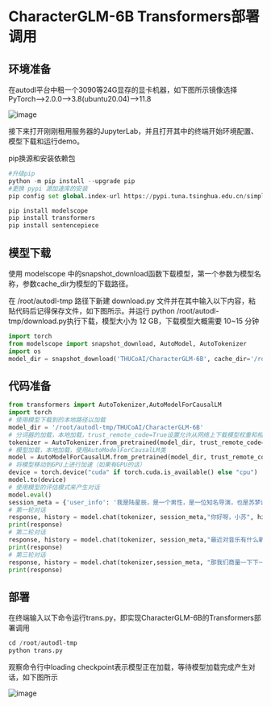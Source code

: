 # CharacterGLM-6B Transformers部署调用

## 环境准备

在autodl平台中租一个3090等24G显存的显卡机器，如下图所示镜像选择PyTorch-->2.0.0-->3.8(ubuntu20.04)-->11.8

![image](https://github.com/suncaleb1/self-llm/assets/155936975/fc4c6323-d338-4d66-a244-bbefe7da3746)

接下来打开刚刚租用服务器的JupyterLab，并且打开其中的终端开始环境配置、模型下载和运行demo。

pip换源和安装依赖包

```python
#升级pip
python -m pip install --upgrade pip
#更换 pypi 源加速库的安装
pip config set global.index-url https://pypi.tuna.tsinghua.edu.cn/simple

pip install modelscope
pip install transformers
pip install sentencepiece
```

## 模型下载

使用 modelscope 中的snapshot_download函数下载模型，第一个参数为模型名称，参数cache_dir为模型的下载路径。

在 /root/autodl-tmp 路径下新建 download.py 文件并在其中输入以下内容，粘贴代码后记得保存文件，如下图所示。并运行 python /root/autodl-tmp/download.py执行下载，模型大小为 12 GB，下载模型大概需要 10~15 分钟

```python
import torch
from modelscope import snapshot_download, AutoModel, AutoTokenizer
import os
model_dir = snapshot_download('THUCoAI/CharacterGLM-6B', cache_dir='/root/autodl-tmp', revision='master')
```

## 代码准备

```python
from transformers import AutoTokenizer,AutoModelForCausalLM
import torch
# 使用模型下载到的本地路径以加载
model_dir = '/root/autodl-tmp/THUCoAI/CharacterGLM-6B'
# 分词器的加载，本地加载，trust_remote_code=True设置允许从网络上下载模型权重和相关的代码
tokenizer = AutoTokenizer.from_pretrained(model_dir, trust_remote_code=True)
# 模型加载，本地加载，使用AutoModelForCausalLM类
model = AutoModelForCausalLM.from_pretrained(model_dir, trust_remote_code=True)
# 将模型移动到GPU上进行加速（如果有GPU的话）
device = torch.device("cuda" if torch.cuda.is_available() else "cpu")
model.to(device)
# 使用模型的评估模式来产生对话
model.eval()
session_meta = {'user_info': '我是陆星辰，是一个男性，是一位知名导演，也是苏梦远的合作导演。我擅长拍摄音乐题材的电影。苏梦远对我的态度是尊敬的，并视我为良师益友。', 'bot_info': '苏梦远，本名苏远心，是一位当红的国内女歌手及演员。在参加选秀节目后，凭借独特的嗓音及出众的舞台魅力迅速成名，进入娱乐圈。她外表美丽动人，但真正的魅力在于她的才华和勤奋。苏梦远是音乐学院毕业的优秀生，善于创作，拥有多首热门原创歌曲。除了音乐方面的成就，她还热衷于慈善事业，积极参加公益活动，用实际行动传递正能量。在工作中，她对待工作非常敬业，拍戏时总是全身心投入角色，赢得了业内人士的赞誉和粉丝的喜爱。虽然在娱乐圈，但她始终保持低调、谦逊的态度，深得同行尊重。在表达时，苏梦远喜欢使用“我们”和“一起”，强调团队精神。', 'bot_name': '苏梦远', 'user_name': '陆星辰'}
# 第一轮对话
response, history = model.chat(tokenizer, session_meta,"你好呀，小苏", history=[])
print(response)
# 第二轮对话
response, history = model.chat(tokenizer, session_meta,"最近对音乐有什么新的想法吗", history=history)
print(response)
# 第三轮对话
response, history = model.chat(tokenizer,session_meta, "那我们商量一下下一部音乐电影的拍摄，好嘛？", history=history)
print(response)
```

## 部署

在终端输入以下命令运行trans.py，即实现CharacterGLM-6B的Transformers部署调用

```python
cd /root/autodl-tmp
python trans.py
```

观察命令行中loading checkpoint表示模型正在加载，等待模型加载完成产生对话，如下图所示

![image](https://github.com/suncaleb1/self-llm/assets/155936975/f9d65275-fa89-4039-95c5-7cc0615753e2)

